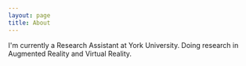 ```yaml
---
layout: page
title: About
---
```

I'm currently a Research Assistant at York University. Doing research in Augmented Reality and Virtual Reality.
